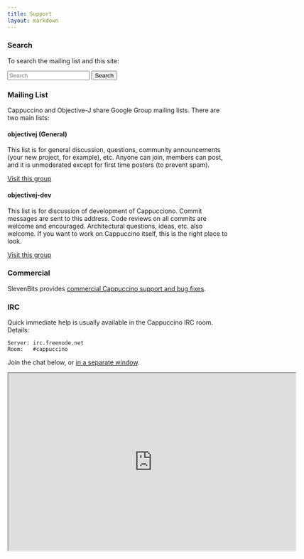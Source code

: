 ```yaml
---
title: Support
layout: markdown
---
```


### Search

To search the mailing list and this site:

<div class="row">
<div class="span8">
    <form action="http://google.com/cse" id="cse-search-box">
        <input name="cx" type="hidden" value="003886841673136914364:g4k5gxiukag"><input name="ie" type="hidden" value="UTF-8"><input class="input-large search-query span6" name="q" placeholder="Search" type="text">
        <input class="btn pull-right" name="sa" type="submit" value="Search">
    </form>
</div>
</div>

### Mailing List

Cappuccino and Objective-J share Google Group mailing lists. There are
two main lists:

#### objectivej (General)

This list is for general discussion, questions, community
announcements (your new project, for example), etc. Anyone can join,
members can post, and it is unmoderated except for first time
posters (to prevent spam).

[Visit this group](http://groups.google.com/group/objectivej)

#### objectivej-dev

This list is for discussion of development of Cappucciono. Commit
messages are sent to this address. Code reviews on all commits are
welcome and encouraged. Architectural questions, ideas, etc. also
welcome. If you want to work on Cappuccino itself, this is the right
place to look.

[Visit this group](http://groups.google.com/group/objectivej-dev)

### Commercial

SlevenBits provides [commercial Cappuccino support and bug fixes](http://www.slevenbits.com).

### IRC

Quick immediate help is usually available in the Cappuccino IRC room.
Details:

    Server: irc.freenode.net
    Room:   #cappuccino

Join the chat below, or [in a separate window](http://webchat.freenode.net/?channels=cappuccino).

<iframe src="http://webchat.freenode.net/?channels=cappuccino" width="647" height="400"></iframe>

